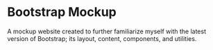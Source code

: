 # Bootstrap Mockup

A mockup website created to further familiarize myself with the latest version of Bootstrap; its layout, content, components, and utilities.
